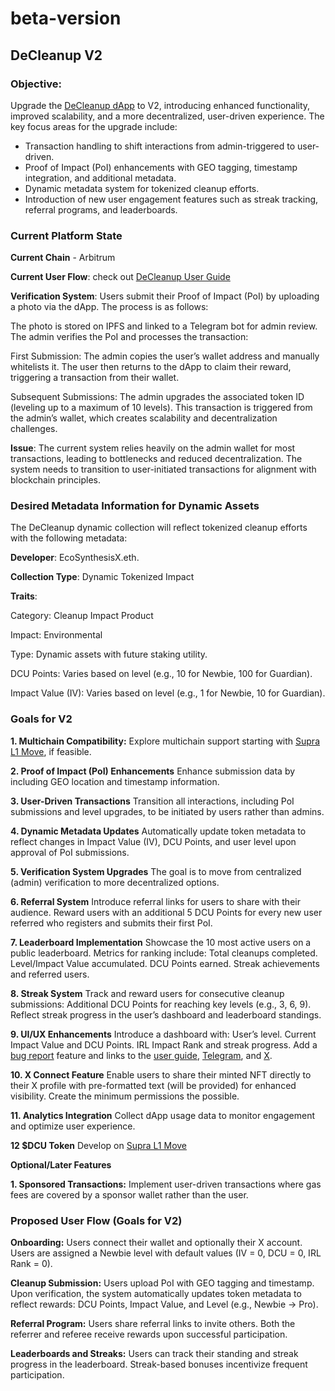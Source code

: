 # beta-version
## DeCleanup V2
### Objective:
Upgrade the [DeCleanup dApp](https://decleanup.net) to V2, introducing enhanced functionality, improved scalability, and a more decentralized, user-driven experience. The key focus areas for the upgrade include:
- Transaction handling to shift interactions from admin-triggered to user-driven.
- Proof of Impact (PoI) enhancements with GEO tagging, timestamp integration, and additional metadata.
- Dynamic metadata system for tokenized cleanup efforts.
- Introduction of new user engagement features such as streak tracking, referral programs, and leaderboards.
### Current Platform State

**Current Chain** - Arbitrum

**Current User Flow**: check out [DeCleanup User Guide](https://paragraph.xyz/@decleanupnet/your-manual-on-decleanup-rewards)

**Verification System**:
Users submit their Proof of Impact (PoI) by uploading a photo via the dApp. The process is as follows:

The photo is stored on IPFS and linked to a Telegram bot for admin review.
The admin verifies the PoI and processes the transaction:

First Submission:
The admin copies the user’s wallet address and manually whitelists it.
The user then returns to the dApp to claim their reward, triggering a transaction from their wallet.

Subsequent Submissions:
The admin upgrades the associated token ID (leveling up to a maximum of 10 levels).
This transaction is triggered from the admin’s wallet, which creates scalability and decentralization challenges.

**Issue**:
The current system relies heavily on the admin wallet for most transactions, leading to bottlenecks and reduced decentralization. The system needs to transition to user-initiated transactions for alignment with blockchain principles.

### Desired Metadata Information for Dynamic Assets
The DeCleanup dynamic collection will reflect tokenized cleanup efforts with the following metadata:

**Developer**: EcoSynthesisX.eth.

**Collection Type**: Dynamic Tokenized Impact

**Traits**:

Category: Cleanup Impact Product

Impact: Environmental

Type: Dynamic assets with future staking utility.

DCU Points: Varies based on level (e.g., 10 for Newbie, 100 for Guardian).

Impact Value (IV): Varies based on level (e.g., 1 for Newbie, 10 for Guardian).

### Goals for V2
**1. Multichain Compatibility:**
Explore multichain support starting with [Supra L1 Move](https://supra.com/), if feasible.

**2. Proof of Impact (PoI) Enhancements**
Enhance submission data by including GEO location and timestamp information.

**3. User-Driven Transactions**
Transition all interactions, including PoI submissions and level upgrades, to be initiated by users rather than admins.

**4. Dynamic Metadata Updates**
Automatically update token metadata to reflect changes in Impact Value (IV), DCU Points, and user level upon approval of PoI submissions.

**5. Verification System Upgrades**
The goal is to move from centralized (admin) verification to more decentralized options.

**6. Referral System**
Introduce referral links for users to share with their audience.
Reward users with an additional 5 DCU Points for every new user referred who registers and submits their first PoI.

**7. Leaderboard Implementation**
Showcase the 10 most active users on a public leaderboard.
Metrics for ranking include:
Total cleanups completed.
Level/Impact Value accumulated.
DCU Points earned.
Streak achievements and referred users.

**8. Streak System**
Track and reward users for consecutive cleanup submissions:
Additional DCU Points for reaching key levels (e.g., 3, 6, 9).
Reflect streak progress in the user’s dashboard and leaderboard standings.

**9. UI/UX Enhancements**
Introduce a dashboard with:
User’s level.
Current Impact Value and DCU Points.
IRL Impact Rank and streak progress.
Add a [bug report](https://tally.so/r/mRBlbl) feature and links to the [user guide](https://paragraph.xyz/@decleanupnet/your-manual-on-decleanup-rewards), [Telegram](https://tally.so/r/mRBlbl), and [X](https://x.com/DeCleanupNet).

**10. X Connect Feature**
Enable users to share their minted NFT directly to their X profile with pre-formatted text (will be provided) for enhanced visibility. Create the minimum permissions the possible.

**11. Analytics Integration**
Collect dApp usage data to monitor engagement and optimize user experience.

**12 $DCU Token**
Develop on [Supra L1 Move](https://supra.com/)

**Optional/Later Features**

**1. Sponsored Transactions:**
Implement user-driven transactions where gas fees are covered by a sponsor wallet rather than the user.

### Proposed User Flow (Goals for V2)
**Onboarding:**
Users connect their wallet and optionally their X account.
Users are assigned a Newbie level with default values (IV = 0, DCU = 0, IRL Rank = 0).

**Cleanup Submission:**
Users upload PoI with GEO tagging and timestamp.
Upon verification, the system automatically updates token metadata to reflect rewards: DCU Points, Impact Value, and Level (e.g., Newbie → Pro).

**Referral Program:**
Users share referral links to invite others.
Both the referrer and referee receive rewards upon successful participation.

**Leaderboards and Streaks:**
Users can track their standing and streak progress in the leaderboard.
Streak-based bonuses incentivize frequent participation.
